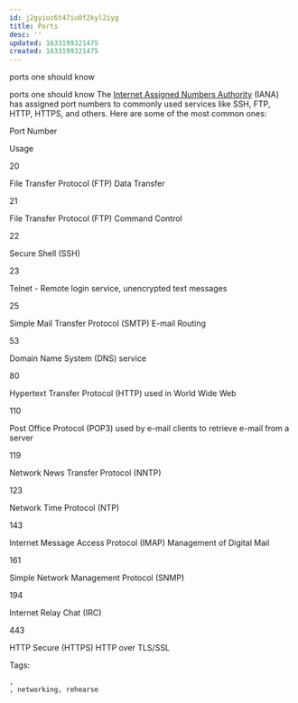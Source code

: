 ```yaml
---
id: j2gyioz6t47iu0f2kyl2iyg
title: Ports
desc: ''
updated: 1633199321475
created: 1633199321475
---
```


ports one should know

ports one should know
The [Internet Assigned Numbers Authority](https://en.wikipedia.org/wiki/Internet_Assigned_Numbers_Authority) (IANA) has assigned port numbers to commonly used services like SSH, FTP, HTTP, HTTPS, and others. Here are some of the most common ones:

Port Number

Usage

20

File Transfer Protocol (FTP) Data Transfer

21

File Transfer Protocol (FTP) Command Control

22

Secure Shell (SSH)

23

Telnet - Remote login service, unencrypted text messages

25

Simple Mail Transfer Protocol (SMTP) E-mail Routing

53

Domain Name System (DNS) service

80

Hypertext Transfer Protocol (HTTP) used in World Wide Web

110

Post Office Protocol (POP3) used by e-mail clients to retrieve e-mail from a server

119

Network News Transfer Protocol (NNTP)

123

Network Time Protocol (NTP)

143

Internet Message Access Protocol (IMAP) Management of Digital Mail

161

Simple Network Management Protocol (SNMP)

194

Internet Relay Chat (IRC)

443

HTTP Secure (HTTPS) HTTP over TLS/SSL

Tags:
  
    , 
    , networking, rehearse
